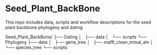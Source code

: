 # Seed_Plant_BackBone
This repo includes data, scripts and workflow descriptions for the seed plant backbone phylogeny and dating

Seed_Plant_BackBone/
├── Dating
│   ├── data
│   └── scripts
└── Phylogeny
    ├── data
    │   ├── gene_tree
    │   ├── mafft_clean_trimal_aln
    │   └── species_tree
    └── scripts
